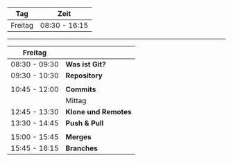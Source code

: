 
|  Tag                 | Zeit           |
|----------------------|----------------|
|  Freitag             | 08:30 - 16:15  |


---


| Freitag              |                          |
|----------------------|--------------------------|
| 08:30 - 09:30        | **Was ist Git?**         |
| 09:30 - 10:30        | **Repository**           |
|                      |                          |
| 10:45 - 12:00        | **Commits**              |
|                      |     Mittag               |
| 12:45 - 13:30        | **Klone und Remotes**    |
| 13:30 - 14:45        | **Push & Pull**          |
|                      |                          |
| 15:00 - 15:45        | **Merges**               |
| 15:45 - 16:15        | **Branches**             |


